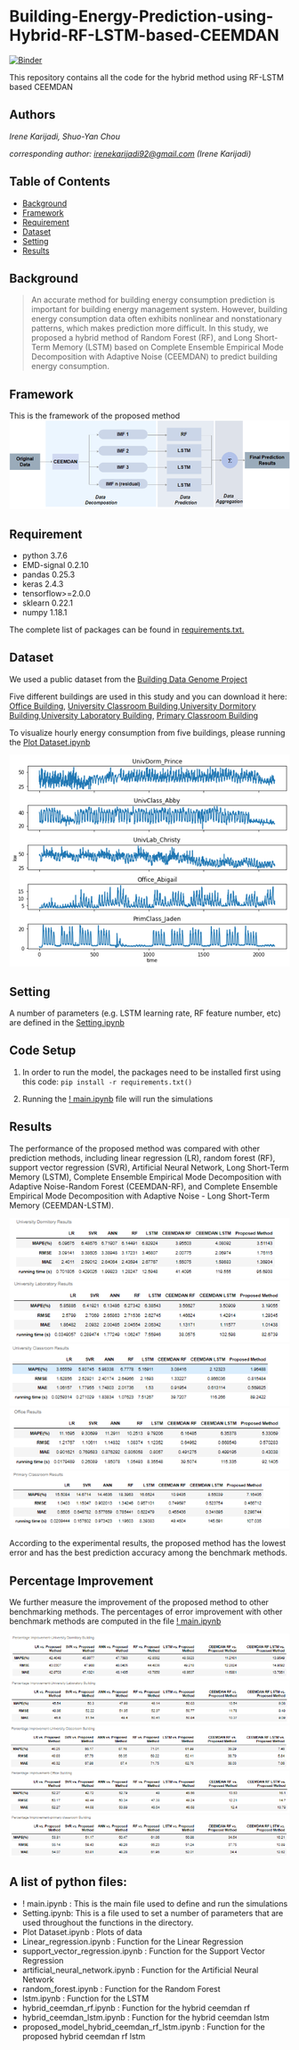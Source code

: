 # Building-Energy-Prediction-using-Hybrid-RF-LSTM-based-CEEMDAN 
 [![Binder](https://mybinder.org/badge_logo.svg)](https://mybinder.org/v2/gh/irenekarijadi/RF-LSTM-CEEMDAN/HEAD)
 
This repository contains all the code for the hybrid method using RF-LSTM based CEEMDAN

## Authors
*Irene Karijadi, Shuo-Yan Chou*

*corresponding author: irenekarijadi92@gmail.com (Irene Karijadi)*

## Table of Contents

* [Background](#Background) 
* [Framework](#Framework) 
* [Requirement](#Requirement) 
* [Dataset](#Dataset) 
* [Setting](#Setting)
* [Results](#Results)


## Background

> An accurate method for building energy consumption prediction is important for building energy management system. However, building energy consumption data often exhibits nonlinear and nonstationary patterns, which makes prediction more difficult. In this study, we proposed a hybrid method of Random Forest (RF), and Long Short-Term Memory (LSTM) based on Complete Ensemble Empirical Mode Decomposition with Adaptive Noise (CEEMDAN) to predict building energy consumption.


## Framework
This is the framework of the proposed method
![alt text](https://github.com/irenekarijadi/RF-LSTM-CEEMDAN/blob/main/Figures/Framework.png)

## Requirement
* python 3.7.6
* EMD-signal 0.2.10
* pandas 0.25.3
* keras 2.4.3
* tensorflow>=2.0.0
* sklearn 0.22.1
* numpy 1.18.1


The complete list of packages can be found in [requirements.txt.](https://github.com/irenekarijadi/RF-LSTM-CEEMDAN/blob/main/requirements.txt)

## Dataset

We used a public dataset from the [Building Data Genome Project](https://www.google.com/search?q=building+data+genome+project&oq=Building+Data+Genome+Project&aqs=chrome.0.35i39j69i59l2j69i64j69i59j69i60l3.558j0j7&sourceid=chrome&ie=UTF-8) 


Five different buildings are used in this study and you can download it here:
[Office Building](https://github.com/irenekarijadi/RF-LSTM-CEEMDAN/blob/main/Dataset/data%20of%20Office_Abigail.csv), [University Classroom Building](https://github.com/irenekarijadi/RF-LSTM-CEEMDAN/blob/main/Dataset/data%20of%20UnivClass_Abby.csv),[University Dormitory Building](https://github.com/irenekarijadi/RF-LSTM-CEEMDAN/blob/main/Dataset/data%20of%20UnivDorm_Prince.csv),[University Laboratory Building](https://github.com/irenekarijadi/RF-LSTM-CEEMDAN/blob/main/Dataset/data%20of%20UnivLab_Christy.csv), [Primary Classroom Building](https://github.com/irenekarijadi/RF-LSTM-CEEMDAN/blob/main/Dataset/data%20of%20PrimClass_Jaden.csv)

To visualize hourly energy consumption from five buildings, please  running the [Plot Dataset.ipynb](https://github.com/irenekarijadi/RF-LSTM-CEEMDAN/blob/main/Plot%20Dataset.ipynb)


![alt text](https://github.com/irenekarijadi/RF-LSTM-CEEMDAN/blob/main/Figures/hourly%20energy%20consumption%20from%20five%20buildings.png)

## Setting
A number of parameters (e.g. LSTM learning rate, RF feature number, etc) are defined in the [Setting.ipynb](https://github.com/irenekarijadi/RF-LSTM-CEEMDAN/blob/main/Setting.ipynb)

## Code Setup

1. In order to run the model, the packages need to be installed first using this code:
`pip install -r requirements.txt()`

2. Running the [! main.ipynb](https://github.com/irenekarijadi/RF-LSTM-CEEMDAN/blob/main/!%20main.ipynb)
file will run the simulations


## Results

The performance of the proposed method was compared with other prediction methods, including linear regression (LR), random forest (RF), support vector regression (SVR), Artificial Neural Network, Long Short-Term Memory (LSTM), Complete Ensemble Empirical Mode Decomposition with Adaptive Noise-Random Forest (CEEMDAN-RF), and Complete Ensemble Empirical Mode Decomposition with Adaptive Noise - Long Short-Term Memory (CEEMDAN-LSTM). 


![alt text](https://github.com/irenekarijadi/RF-LSTM-CEEMDAN/blob/main/Figures/univdorm%20result.PNG)
![alt text](https://github.com/irenekarijadi/RF-LSTM-CEEMDAN/blob/main/Figures/univlab%20result.PNG)
![alt text](https://github.com/irenekarijadi/RF-LSTM-CEEMDAN/blob/main/Figures/univclass%20result.PNG)
![alt text](https://github.com/irenekarijadi/RF-LSTM-CEEMDAN/blob/main/Figures/office%20result.PNG)
![alt text](https://github.com/irenekarijadi/RF-LSTM-CEEMDAN/blob/main/Figures/primclass%20result.PNG)


According to the experimental results, the proposed method has the lowest error and has the best prediction accuracy among the benchmark methods.

## Percentage Improvement
We further measure the improvement of the proposed method to other benchmarking methods.
The percentages of error improvement with other benchmark methods are computed in the file [! main.ipynb](https://github.com/irenekarijadi/RF-LSTM-CEEMDAN/blob/main/!%20main.ipynb)

![alt text](https://github.com/irenekarijadi/RF-LSTM-CEEMDAN/blob/main/Figures/PI_univdorm.PNG)
![alt text](https://github.com/irenekarijadi/RF-LSTM-CEEMDAN/blob/main/Figures/PI_univlab.PNG)
![alt text](https://github.com/irenekarijadi/RF-LSTM-CEEMDAN/blob/main/Figures/PI_univclass.PNG)
![alt text](https://github.com/irenekarijadi/RF-LSTM-CEEMDAN/blob/main/Figures/PI_office.PNG)
![alt text](https://github.com/irenekarijadi/RF-LSTM-CEEMDAN/blob/main/Figures/PI_primclass.PNG)


## A list of python files:

* ! main.ipynb : This is the main file used to define and run the simulations
* Setting.ipynb: This is a file used to set a number of parameters that are used throughout the functions in the directory.
* Plot Dataset.ipynb : Plots of data
* Linear_regression.ipynb : Function for the Linear Regression
* support_vector_regression.ipynb : Function for the Support Vector Regression 
* artificial_neural_network.ipynb : Function for the Artificial Neural Network 
* random_forest.ipynb : Function for the Random Forest 
* lstm.ipynb : Function for the LSTM 
* hybrid_ceemdan_rf.ipynb : Function for the hybrid ceemdan rf 
* hybrid_ceemdan_lstm.ipynb : Function for the hybrid ceemdan lstm 
* proposed_model_hybrid_ceemdan_rf_lstm.ipynb : Function for the proposed hybrid ceemdan rf lstm

